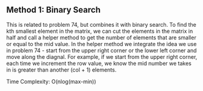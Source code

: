 ## Method 1: Binary Search

This is related to problem 74, but combines it with binary search. To find the kth smallest element in the matrix, we can cut the elements in the matrix in half and call a helper method to get the number of elements that are smaller or equal to the mid value. In the helper method we integrate the idea we use in problem 74 - start from the upper right corner or the lower left corner and move along the diagnal. For example, if we start from the upper right corner, each time we increment the row value, we know the mid number we takes in is greater than another (col + 1) elements. 

Time Complexity: O(nlog(max-min))